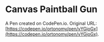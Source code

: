 # Canvas Paintball Gun

A Pen created on CodePen.io. Original URL: [https://codepen.io/ortonomy/pen/vYGjoGx](https://codepen.io/ortonomy/pen/vYGjoGx).


